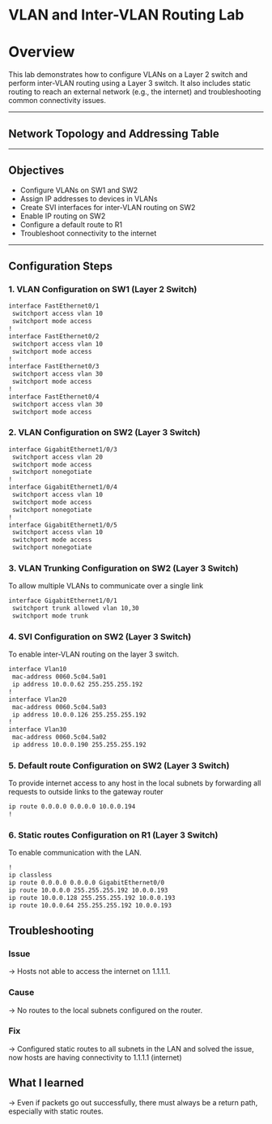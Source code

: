 # VLAN and Inter-VLAN Routing Lab

# Overview

This lab demonstrates how to configure VLANs on a Layer 2 switch and perform inter-VLAN routing using a Layer 3 switch. It also includes static routing to reach an external network (e.g., the internet) and troubleshooting common connectivity issues.

---

## Network Topology and Addressing Table

---

## Objectives

- Configure VLANs on SW1 and SW2
- Assign IP addresses to devices in VLANs
- Create SVI interfaces for inter-VLAN routing on SW2
- Enable IP routing on SW2
- Configure a default route to R1
- Troubleshoot connectivity to the internet

---

## Configuration Steps

### 1. VLAN Configuration on SW1 (Layer 2 Switch)

```bash
interface FastEthernet0/1
 switchport access vlan 10
 switchport mode access
!
interface FastEthernet0/2
 switchport access vlan 10
 switchport mode access
!
interface FastEthernet0/3
 switchport access vlan 30
 switchport mode access
!
interface FastEthernet0/4
 switchport access vlan 30
 switchport mode access

```

### 2. VLAN Configuration on SW2 (Layer 3 Switch)

```bash
interface GigabitEthernet1/0/3
 switchport access vlan 20
 switchport mode access
 switchport nonegotiate
!
interface GigabitEthernet1/0/4
 switchport access vlan 10
 switchport mode access
 switchport nonegotiate
!
interface GigabitEthernet1/0/5
 switchport access vlan 10
 switchport mode access
 switchport nonegotiate
```

### 3. VLAN Trunking Configuration on SW2 (Layer 3 Switch)

To allow multiple VLANs to communicate over a single link

```bash
interface GigabitEthernet1/0/1
 switchport trunk allowed vlan 10,30
 switchport mode trunk
```

### 4. SVI Configuration on SW2 (Layer 3 Switch)

To enable inter-VLAN routing on the layer 3 switch.

```bash
interface Vlan10
 mac-address 0060.5c04.5a01
 ip address 10.0.0.62 255.255.255.192
!
interface Vlan20
 mac-address 0060.5c04.5a03
 ip address 10.0.0.126 255.255.255.192
!
interface Vlan30
 mac-address 0060.5c04.5a02
 ip address 10.0.0.190 255.255.255.192
```

### 5. Default route Configuration on SW2 (Layer 3 Switch)

To provide internet access to any host in the local subnets by forwarding all requests to outside links to the gateway router 

```bash
ip route 0.0.0.0 0.0.0.0 10.0.0.194 
!
```

### 6. Static routes Configuration on R1 (Layer 3 Switch)

To enable communication with the LAN.

```bash
!
ip classless
ip route 0.0.0.0 0.0.0.0 GigabitEthernet0/0 
ip route 10.0.0.0 255.255.255.192 10.0.0.193 
ip route 10.0.0.128 255.255.255.192 10.0.0.193 
ip route 10.0.0.64 255.255.255.192 10.0.0.193
```

## Troubleshooting

### Issue

→ Hosts not able to access the internet on 1.1.1.1.

### Cause

→ No routes to the local subnets configured on the router.

### Fix

→ Configured static routes to all subnets in the LAN and solved the issue, now hosts are having connectivity to 1.1.1.1 (internet)

## What I learned

→ Even if packets go out successfully, there must always be a return path, especially with static routes.